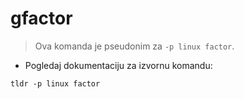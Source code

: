 # gfactor

> Ova komanda je pseudonim za `-p linux factor`.

- Pogledaj dokumentaciju za izvornu komandu:

`tldr -p linux factor`
